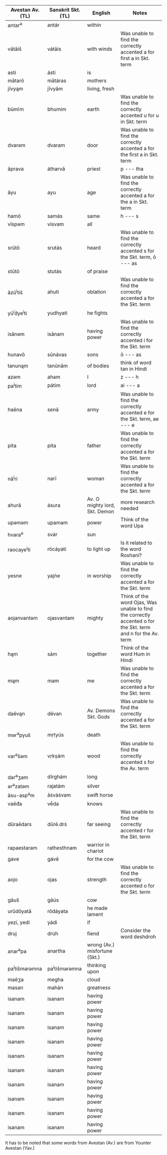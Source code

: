 | Avestan Av. (TL) | Sanskrit Skt. (TL) |    English    |     Notes      |
|--------------|-------------| ----------------- | -----------------|
| antar<sup>ə</sup>   |   antár          |   within      |                |
| vātāiš   |   vȧtāis         |   with winds      |  Was unable to find the correctly accented a for first a in Skt. term    |
| asti   |   ásti          |   is      |                |
| mātarō   |   mātáras          |   mothers      |                |
| jīvyąm   |   jīvyām          |   living, fresh      |                |
| būmīm   |   bhumim          |   earth      | Was unable to find the correctly accented u for u in Skt. term    |
| dvarəm  |   dvaram          |   door      |  Was unable to find the correctly accented a for the first a in Skt. term              |
| āprava   |   átharvā          |   priest      | p --- tha  |
| āyu   |   ayu          |   age      |  Was unable to find the correctly accented a for the a in Skt. term  |
| hamō  |   samás          |   same      |    h --- s         |
| vīspəm   |   visvam         |   all      |                |
| srūtō   |   srutás          |   heard      | Was unable to find the correctly accented s for the Skt. term, ō --- as   |
| stūtō   |   stutás           |   of praise      |                |
| āzū<sup>i</sup>tiš   |   ahuti          |   oblation      | Was unable to find the correctly accented a for the Skt. term  |
| yū<sup>i</sup>ḋye<sup>i</sup>ti  |   yudhyati          |   he fights   |                |
| isānəm  |   isānam          |   having power      | Was unable to find the correctly accented i for the Skt. term  |
| hunavō |   sūnávas          |   sons      |  ō --- as   |
| tanunąm  |   tanūnām          |   of bodies      |  think of word tan in Hindi  |
| azəm  |   aham          |   I      |   z --- h             |
| pa<sup>i</sup>tim  |   pátim          |   lord      |   ai --- a        |
| haēna  |   senā          |   army      | Was unable to find the correctly accented e for the Skt. term, ae --- e        |
| pita  |   pita          |   father     |  Was unable to find the correctly accented a for the Skt. term  |
| nā<sup>i</sup>ri  |   narī          |   woman      | Was unable to find the correctly accented a for the Skt. term  |
| ahurā  |   ásura          |   Av. O mighty lord, Skt. Demon    | more research needed  |
| upəməm  |   upamam          |    power      | Think of the word Upa |
| hvara<sup>ə</sup>  |   svár          |   sun      |                |
| raocaye<sup>i</sup>ti  |   rōcáyati          |   to light up   | Is it related to the word Roshani?  |
| yesne  |   yajṅe   |   in worship      | Was unable to find the correctly accented a for the Skt. term  |
| aojanvantəm  |   ojasvantam          |   mighty      | Think of the word Ojas, Was unable to find the correctly accented o for the Skt. term and n for the Av. term |
| hąm  |   sám     |   together     | Think of the word Hum in Hindi  |
| mąm  |   mam     |   me       | Was unable to find the correctly accented a for the Skt. term  |
| daēvąn  |   dēvan          |   Av. Demons Skt. Gods      |   Was unable to find the correctly accented a for the Skt. term    |
| mər<sup>ə</sup>pyuš  |   mṛtyús          |   death      |                |
| var<sup>ə</sup>šəm  |   vṛkṣám          | wood   |  Was unable to find the correctly accented s for the Av. term  |
| dar<sup>ə</sup>ʒam  |   dīrghám          |   long      |                |
| ər<sup>ə</sup>zatəm  |   rajatám          |   silver      |                |
| āsu-asp<sup>ə</sup>m  |   āṡvàṡvam          |   swift horse      |                |
| vaēđa  |   vḗda          |   knows      |                |
| dūraēdars  | dūrē.drṡ  |   far seeing      | Was unable to find the correctly accented r for the Skt. term |
| rapaestaram  |   rathesthnam          |   warrior in chariot     |                |
| gave  |   gávē          |  for the cow     |                |
| aojo  |   ojas          |   strength      | Was unable to find the correctly accented o for the Skt. term |
| gāuš  |   gāús          |   cow      |                |
| urūdōyatā  |   rōdáyata          |   he made lament      |                |
| yezi, yedi  |   yádi          |   if    |                |
| druj  |   drúh          |   fiend      |  Consider the word deshdroh   |
| anar<sup>ə</sup>pa  |   anartha          |   wrong (Av.) misfortune (Skt.)      |                |
| pa<sup>i</sup>tišmarəmna  |   pa<sup>i</sup>tišmarəmna   |   thinking upon      |                |
| maēʒa  |   megha          |   cloud      |                |
| masan  |   mahán          |   greatness      |                |
| isanam  |   isanam          |   having power      |                |
| isanam  |   isanam          |   having power      |                |
| isanam  |   isanam          |   having power      |                |
| isanam  |   isanam          |   having power      |                |
| isanam  |   isanam          |   having power      |                |
| isanam  |   isanam          |   having power      |                |
| isanam  |   isanam          |   having power      |                |
| isanam  |   isanam          |   having power      |                |
| isanam  |   isanam          |   having power      |                |
| isanam  |   isanam          |   having power      |                |




It has to be noted that some words from Avestan (Av.) are from Younter Avestan (Yav.)
